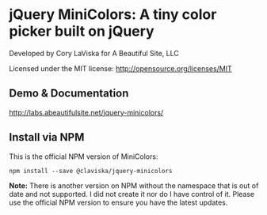 # jQuery MiniColors: A tiny color picker built on jQuery

Developed by Cory LaViska for A Beautiful Site, LLC

Licensed under the MIT license: http://opensource.org/licenses/MIT

## Demo & Documentation

http://labs.abeautifulsite.net/jquery-minicolors/

## Install via NPM

This is the official NPM version of MiniColors:

```
npm install --save @claviska/jquery-minicolors
```

**Note:** There is another version on NPM without the namespace that is out of date and not supported. I did not create
it nor do I have control of it. Please use the official NPM version to ensure you have the latest updates.
